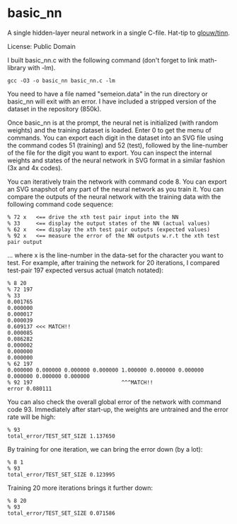 basic_nn
========

A single hidden-layer neural network in a single C-file. Hat-tip to 
[glouw/tinn](https://github.com/glouw/tinn).

License: Public Domain

I built basic_nn.c with the following command (don't forget to link math-library
with -lm).

    gcc -O3 -o basic_nn basic_nn.c -lm

You need to have a file named "semeion.data" in the run directory or basic_nn
will exit with an error. I have included a stripped version of the dataset in
the repository (850k).

Once basic_nn is at the prompt, the neural net is initialized (with random
weights) and the training dataset is loaded. Enter 0 to get the menu of
commands. You can export each digit in the dataset into an SVG file using the
command codes 51 (training) and 52 (test), followed by the line-number of the
file for the digit you want to export. You can inspect the internal weights and
states of the neural network in SVG format in a similar fashion (3x and 4x
codes).

You can iteratively train the network with command code 8. You can export an
SVG snapshot of any part of the neural network as you train it. You can compare
the outputs of the neural network with the training data with the following
command code sequence: 

    % 72 x   <== drive the xth test pair input into the NN
    % 33     <== display the output states of the NN (actual values)
    % 62 x   <== display the xth test pair outputs (expected values)
    % 92 x   <== measure the error of the NN outputs w.r.t the xth test pair output

... where x is the line-number in the data-set for the character you want to
test. For example, after training the network for 20 iterations, I compared
test-pair 197 expected versus actual (match notated):

    % 8 20
    % 72 197
    % 33
    0.001765
    0.000000
    0.000017
    0.000039
    0.609137 <<< MATCH!!
    0.000085
    0.086282
    0.000002
    0.000000
    0.000000
    % 62 197
    0.000000 0.000000 0.000000 0.000000 1.000000 0.000000 0.000000 0.000000 0.000000 0.000000 
    % 92 197                            ^^^MATCH!!
    error 0.080111

You can also check the overall global error of the network with command code
93. Immediately after start-up, the weights are untrained and the error rate
will be high:

    % 93
    total_error/TEST_SET_SIZE 1.137650

By training for one iteration, we can bring the error down (by a lot):

    % 8 1 
    % 93
    total_error/TEST_SET_SIZE 0.123995

Training 20 more iterations brings it further down:

    % 8 20
    % 93
    total_error/TEST_SET_SIZE 0.071586


